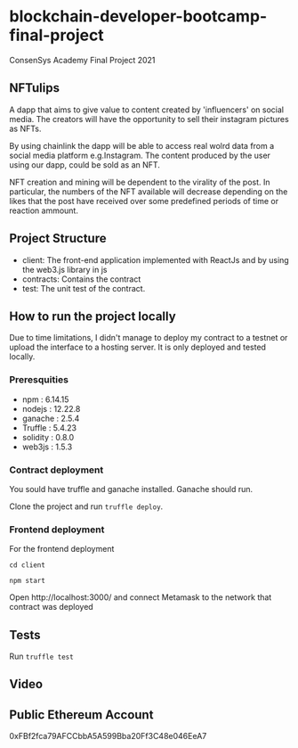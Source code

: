 # blockchain-developer-bootcamp-final-project

ConsenSys Academy Final Project 2021

## NFTulips

A dapp that aims to give value to content created by 'influencers' on social media. The creators will have the opportunity to sell their instagram pictures as NFTs.

By using chainlink the dapp will be able to access real wolrd data from a social media platform e.g.Instagram. The content produced by the user using our dapp, could be sold as an NFT. 

NFT creation and mining will be dependent to the virality of the post. In particular, the numbers of the NFT available will decrease depending on the likes that the post have received over some predefined periods of time or reaction ammount.

## Project Structure
* client: The front-end application implemented with ReactJs and by using the web3.js library in js
* contracts: Contains the contract
* test: The unit test of the contract.

## How to run the project locally

Due to time limitations, I didn't manage to deploy my contract to a testnet or upload the interface to a hosting server. It is only deployed and tested locally.

### Preresquities

* npm : 6.14.15
* nodejs : 12.22.8
* ganache : 2.5.4
* Truffle : 5.4.23
* solidity : 0.8.0
* web3js : 1.5.3

### Contract deployment

You sould have truffle and ganache installed. Ganache should run.

Clone the project and run ```truffle deploy```. 

### Frontend deployment

For the frontend deployment

```cd client```

```npm start```

Open http://localhost:3000/
and connect Metamask to the network that contract was deployed

## Tests

Run 
```truffle test```

## Video


## Public Ethereum Account
0xFBf2fca79AFCCbbA5A599Bba20Ff3C48e046EeA7